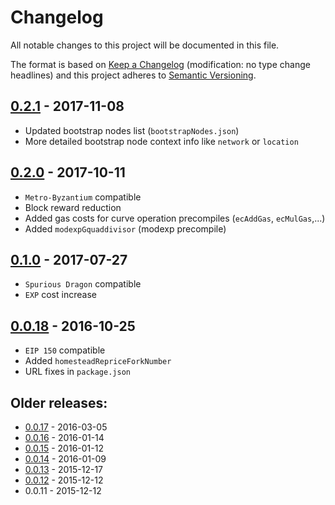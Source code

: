 # Changelog
All notable changes to this project will be documented in this file.

The format is based on [Keep a Changelog](http://keepachangelog.com/en/1.0.0/) 
(modification: no type change headlines) and this project adheres to 
[Semantic Versioning](http://semver.org/spec/v2.0.0.html).


## [0.2.1] - 2017-11-08
- Updated bootstrap nodes list (``bootstrapNodes.json``)
- More detailed bootstrap node context info like ``network`` or ``location``

[0.2.1]: https://github.com/vaporyjs/common/compare/v0.2.0...v0.2.1

## [0.2.0] - 2017-10-11
- ``Metro-Byzantium`` compatible
- Block reward reduction
- Added gas costs for curve operation precompiles (``ecAddGas``, ``ecMulGas``,...)
- Added ``modexpGquaddivisor`` (modexp precompile)

[0.2.0]: https://github.com/vaporyjs/common/compare/v0.1.0...v0.2.0

## [0.1.0] - 2017-07-27
- ``Spurious Dragon`` compatible
- ``EXP`` cost increase

[0.1.0]: https://github.com/vaporyjs/common/compare/v0.0.18...v0.1.0

## [0.0.18] - 2016-10-25
- ``EIP 150`` compatible
- Added ``homesteadRepriceForkNumber``
- URL fixes in ``package.json``

[0.0.18]: https://github.com/vaporyjs/common/compare/v0.0.17...v0.0.18


## Older releases:

- [0.0.17](https://github.com/vaporyjs/common/compare/v0.0.16...v0.0.17) - 2016-03-05
- [0.0.16](https://github.com/vaporyjs/common/compare/v0.0.15...v0.0.16) - 2016-01-14
- [0.0.15](https://github.com/vaporyjs/common/compare/v0.0.14...v0.0.15) - 2016-01-12
- [0.0.14](https://github.com/vaporyjs/common/compare/v0.0.13...v0.0.14) - 2016-01-09
- [0.0.13](https://github.com/vaporyjs/common/compare/v0.0.12...v0.0.13) - 2015-12-17
- [0.0.12](https://github.com/vaporyjs/common/compare/v0.0.11...v0.0.12) - 2015-12-12
- 0.0.11 - 2015-12-12



